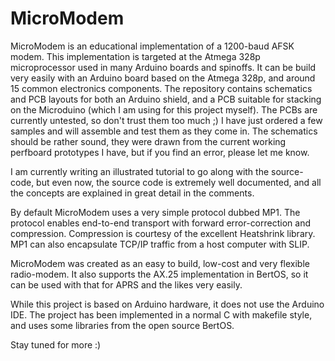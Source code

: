MicroModem
==========

MicroModem is an educational implementation of a 1200-baud AFSK modem. This implementation is targeted at the Atmega 328p microprocessor used in many Arduino boards and spinoffs. It can be build very easily with an Arduino board based on the Atmega 328p, and around 15 common electronics components. The repository contains schematics and PCB layouts for both an Arduino shield, and a PCB suitable for stacking on the Microduino (which I am using for this project myself). The PCBs are currently untested, so don't trust them too much ;) I have just ordered a few samples and will assemble and test them as they come in. The schematics should be rather sound, they were drawn from the current working perfboard prototypes I have, but if you find an error, please let me know.

I am currently writing an illustrated tutorial to go along with the source-code, but even now, the source code is extremely well documented, and all the concepts are explained in great detail in the comments.

By default MicroModem uses a very simple protocol dubbed MP1. The protocol enables end-to-end transport with forward error-correction and compression. Compression is courtesy of the excellent Heatshrink library. MP1 can also encapsulate TCP/IP traffic from a host computer with SLIP.

MicroModem was created as an easy to build, low-cost and very flexible radio-modem. It also supports the AX.25 implementation in BertOS, so it can be used with that for APRS and the likes very easily.

While this project is based on Arduino hardware, it does not use the Arduino IDE. The project has been implemented in a normal C with makefile style, and uses some libraries from the open source BertOS.

Stay tuned for more :)

